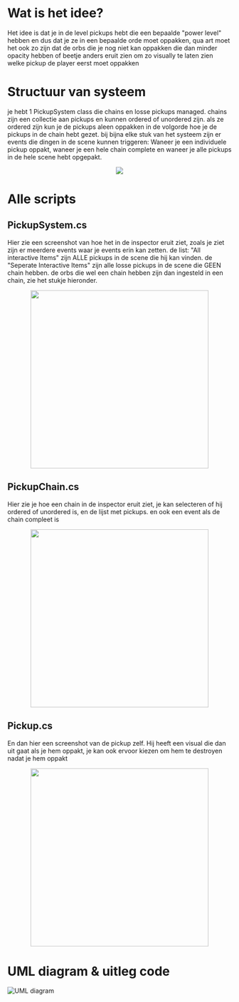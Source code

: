 # Wat is het idee?

Het idee is dat je in de level pickups hebt die een bepaalde "power level" hebben en dus dat je ze in een bepaalde orde moet oppakken, qua art moet het ook zo zijn dat de orbs die je nog niet kan oppakken die dan minder opacity hebben of beetje anders eruit zien om zo visually te laten zien welke pickup de player eerst moet oppakken 

# Structuur van systeem

je hebt 1 PickupSystem class die chains en losse pickups managed. chains zijn een collectie aan pickups en kunnen ordered of unordered zijn. als ze ordered zijn kun je de pickups aleen oppakken in de volgorde hoe je de pickups in de chain hebt gezet. bij bijna elke stuk van het systeem zijn er events die dingen in de scene kunnen triggeren: Waneer je een individuele pickup oppakt, waneer je een hele chain complete en waneer je alle pickups in de hele scene hebt opgepakt.

<div align="center">
<img src="https://user-images.githubusercontent.com/70896820/214047895-42cb4385-1bfa-4c6a-afa3-4a94703ade73.png">
</div>

# Alle scripts

## PickupSystem.cs

Hier zie een screenshot van hoe het in de inspector eruit ziet, zoals je ziet zijn er meerdere events waar je events erin kan zetten. de list: "All interactive Items" zijn ALLE pickups in de scene die hij kan vinden. de "Seperate Interactive Items" zijn alle losse pickups in de scene die GEEN chain hebben. de orbs die wel een chain hebben zijn dan ingesteld in een chain, zie het stukje hieronder.

<div align="center">
<img src="https://user-images.githubusercontent.com/70896820/214053862-b5eec015-3052-4345-a3d7-bbfb459aa3de.PNG" width="400px">
</div>

## PickupChain.cs

Hier zie je hoe een chain in de inspector eruit ziet, je kan selecteren of hij ordered of unordered is, en de lijst met pickups. en ook een event als de chain compleet is

<div align="center">
<img src="https://user-images.githubusercontent.com/70896820/214059496-ac356001-b5a9-496b-9f16-ef89c93715bf.png" width="400px">
</div>

## Pickup.cs

<p display="inline-block">
En dan hier een screenshot van de pickup zelf. Hij heeft een visual die dan uit gaat als je hem oppakt, je kan ook ervoor kiezen om hem te destroyen nadat je hem oppakt
</p>
<div align="center">
<img src="https://user-images.githubusercontent.com/70896820/214059968-cdf94164-95d3-4fa1-85e0-295a6c9e4fee.PNG" width="400px">
</div>



# UML diagram & uitleg code

![UML diagram](https://user-images.githubusercontent.com/70896820/214846998-2c6ec3a0-1681-4365-b540-d0839959269b.png)
